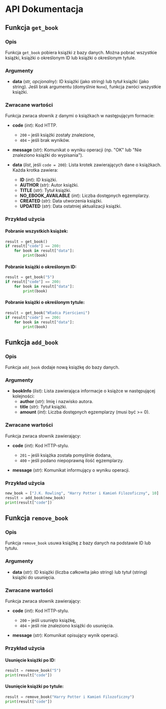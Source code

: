 # API Dokumentacja

## Funkcja `get_book`

### Opis
Funkcja `get_book` pobiera książki z bazy danych. Można pobrać wszystkie książki, książki o określonym ID lub książki o określonym tytule.

### Argumenty
- **data** (*str, opcjonalny*): ID książki (jako string) lub tytuł książki (jako string). Jeśli brak argumentu (domyślnie `None`), funkcja zwróci wszystkie książki.

### Zwracane wartości
Funkcja zwraca słownik z danymi o książkach w następującym formacie:

- **code** (*int*): Kod HTTP. 
  - `200` – jeśli książki zostały znalezione,
  - `404` – jeśli brak wyników.
  
- **message** (*str*): Komunikat o wyniku operacji (np. "OK" lub "Nie znaleziono książki do wypisania").
  
- **data** (*list*, jeśli `code = 200`): Lista krotek zawierających dane o książkach. Każda krotka zawiera:
  - **ID** (*int*): ID książki.
  - **AUTHOR** (*str*): Autor książki.
  - **TITLE** (*str*): Tytuł książki.
  - **NO_EBOOK_AVAILABLE** (*int*): Liczba dostępnych egzemplarzy.
  - **CREATED** (*str*): Data utworzenia książki.
  - **UPDATED** (*str*): Data ostatniej aktualizacji książki.

### Przykład użycia

#### Pobranie wszystkich książek:
```python
result = get_book()
if result["code"] == 200:
    for book in result["data"]:
        print(book)
```

#### Pobranie książki o określonym ID:
```python
result = get_book("5")
if result["code"] == 200:
    for book in result["data"]:
        print(book)
```

#### Pobranie książki o określonym tytule:
```python
result = get_book("Władca Pierścieni")
if result["code"] == 200:
    for book in result["data"]:
        print(book)
```

## Funkcja `add_book`

### Opis
Funkcja `add_book` dodaje nową książkę do bazy danych.

### Argumenty
- **bookInfo** (*list*): Lista zawierająca informacje o książce w następującej kolejności:
  - **author** (*str*): Imię i nazwisko autora.
  - **title** (*str*): Tytuł książki.
  - **amount** (*int*): Liczba dostępnych egzemplarzy (musi być >= 0).

### Zwracane wartości
Funkcja zwraca słownik zawierający:

- **code** (*int*): Kod HTTP-stylu.
  - `201` – jeśli książka została pomyślnie dodana,
  - `400` – jeśli podano niepoprawną ilość egzemplarzy.

- **message** (*str*): Komunikat informujący o wyniku operacji.

### Przykład użycia
```python
new_book = ["J.K. Rowling", "Harry Potter i Kamień Filozoficzny", 10]
result = add_book(new_book)
print(result["code"])
```

## Funkcja `remove_book`

### Opis
Funkcja `remove_book` usuwa książkę z bazy danych na podstawie ID lub tytułu.

### Argumenty
- **data** (*str*): ID książki (liczba całkowita jako string) lub tytuł (string) książki do usunięcia.

### Zwracane wartości
Funkcja zwraca słownik zawierający:

- **code** (*int*): Kod HTTP-stylu.
  - `200` – jeśli usunięto książkę,
  - `404` – jeśli nie znaleziono książki do usunięcia.

- **message** (*str*): Komunikat opisujący wynik operacji.

### Przykład użycia

#### Usunięcie książki po ID:
```python
result = remove_book("5")
print(result["code"])
```

#### Usunięcie książki po tytule:
```python
result = remove_book("Harry Potter i Kamień Filozoficzny")
print(result["code"])
```